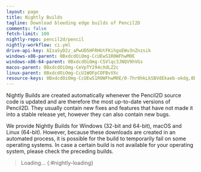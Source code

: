 ```yaml
---
layout: page
title: Nightly Builds
tagline: Download bleeding edge builds of Pencil2D
comments: false
fetch-limit: 100
nightly-repo: pencil2d/pencil
nightly-workflow: ci.yml
drive-api-key: AIzaSyD2z_aPwUD5HFRHUtFKihgoEWv3nZnzsik
windows-x86-parent: 0BxdcdOiOmg-CcUEwS1R0WFhwM0E
windows-x86-64-parent: 0BxdcdOiOmg-CSVlqc3JNQV9hVGs
macos-parent: 0BxdcdOiOmg-CeVpTY294cXdLZ2c
linux-parent: 0BxdcdOiOmg-CcU1WOFpCOFBvVXc
resource-keys: 0BxdcdOiOmg-CcUEwS1R0WFhwM0E/0-7hr0hkLkSBVdEkaeb-okdg,0BxdcdOiOmg-CSVlqc3JNQV9hVGs/0-mfeDpkYVm70KrOvKYM7UVw,0BxdcdOiOmg-CeVpTY294cXdLZ2c/0-OH02kleYDbtzlw3UbxFMZA,0BxdcdOiOmg-CcU1WOFpCOFBvVXc/0-2L-INjRPsn2ANX4MZIGU0Q
---
```


Nightly Builds are created automatically whenever the Pencil2D source code is updated and are therefore the most
up-to-date versions of Pencil2D. They usually contain new fixes and features that have not made it into a stable release
yet, however they can also contain new bugs.

We provide Nightly Builds for Windows (32-bit and 64-bit), macOS and Linux (64-bit). However, because these downloads
are created in an automated process, it is possible for the build to temporarily fail on some operating systems. In case
a certain build is not available for your operating system, please check the preceding builds.

<style>
#nightly-builds > li {
  padding: .5em;
}
#nightly-builds > li::marker {
  content: "(" attr(value) ") ";
  color: #bbbbbb;
}
#nightly-builds > li:first-child {
  background-color: #f3f6fa;
}
#nightly-builds summary {
  cursor: pointer;
  display: list-item;
  white-space: nowrap;
  overflow: hidden;
  text-overflow: ellipsis;
  width: 100%;
}
#nightly-builds ul {
  padding-left: 2em;
}
#nightly-builds ul li {
  margin-top: .5em;
}
</style>

> Loading...
{:#nightly-loading}

<ol id="nightly-builds"></ol>
<script>
  "use strict";
  (function() {
    function fetchGoogleDriveFiles(parentId) {
      return fetch(`https://content.googleapis.com/drive/v3/files?q=%22${parentId}%22%20in%20parents&fields=files(originalFilename,webContentLink)&pageSize={{page.fetch-limit}}&key={{page.drive-api-key}}`, {
        headers: {
          "X-Goog-Drive-Resource-Keys": "{{page.resource-keys}}"
        }
      })
    }

    function showError() {
      document.getElementById("nightly-loading").textContent = "Unable to retrieve Nightly Builds. Please try again later.";
    }

    Promise.all([
      // Fetch workflow runs
      fetch("https://api.github.com/repos/{{page.nightly-repo}}/actions/workflows/{{page.nightly-workflow}}/runs?per_page={{page.fetch-limit}}", {
        headers: {
          "Accept": "application/vnd.github.v3+json"
        }
      }).then(response => response.json()),

      // ...and files for all OSes on Google Drive
      fetchGoogleDriveFiles("{{page.windows-x86-parent}}").then(response => response.json()),
      fetchGoogleDriveFiles("{{page.windows-x86-64-parent}}").then(response => response.json()),
      fetchGoogleDriveFiles("{{page.macos-parent}}").then(response => response.json()),
      fetchGoogleDriveFiles("{{page.linux-parent}}").then(response => response.json())
    ]).then(([runs, win32Files, win64Files, macosFiles, linuxFiles]) => {
      if ("message" in runs ||
          "message" in win32Files ||
          "message" in win64Files ||
          "message" in macosFiles ||
          "message" in linuxFiles) {
        // Messages are bad news, it means we got an error
        showError();
        return;
      }

      const aggregatedData = {};

      // Collect all the per-OS download links for each run
      for (let [os, folder] of [["win32", win32Files], ["win64", win64Files], ["macos", macosFiles], ["linux", linuxFiles]]) {
        for (let file of folder.files) {
          const match = file.originalFilename.match(/^pencil2d-\w+-(\d+)-\d{4}-\d{2}-\d{2}.(zip|AppImage)$/);
          if (match === null) {
            // File name didn't match, don't know what to do with it
            continue;
          }
          const runNumber = match[1];
          if (runNumber in aggregatedData === false) {
            aggregatedData[runNumber] = {};
          }
          aggregatedData[runNumber][os] = file.webContentLink;
        }
      }

      // Add the metadata for all the runs that we have files for
      for (let run of runs.workflow_runs) {
        if (run.run_number in aggregatedData) {
          aggregatedData[run.run_number]["commit"] = run.head_commit
          aggregatedData[run.run_number]["run_url"] = run.html_url
        }
      }

      // Let's "render" our data
      const nightlyList = document.getElementById("nightly-builds");
      let detailsOpen = true;
      for (let [runNumber, data] of Object.entries(aggregatedData).sort((a, b) => Math.sign(b[0] - a[0]))) {
        const buildItem = document.createElement("li");
        buildItem.value = runNumber;
        const details = document.createElement("details");
        // Open the first entry by default
        details.open = detailsOpen;
        detailsOpen = false;
        const summary = document.createElement("summary");
        if ("commit" in data) {
          // Build summary - timestamp + (linked) commit message
          const timestamp = new Date(data.commit.timestamp);
          const dateMessage = document.createTextNode(timestamp.toLocaleString(undefined, {"dateStyle": "medium"}) + " \u2013 ");
          dateMessage.title = timestamp.toLocaleString(undefined, {"dateStyle": "long", "timeStyle": "long"});
          summary.appendChild(dateMessage);
          const commitLink = document.createElement("a");
          commitLink.appendChild(document.createTextNode(data.commit.message.split("\n")[0]));
          commitLink.href = `https://github.com/{{page.nightly-repo}}/commit/${data.commit.id}`;
          summary.appendChild(commitLink);
        } else {
          // Got no metadata about this run :(
          summary.appendChild(document.createTextNode("Unable to retrieve information"));
        }
        details.appendChild(summary);

        // Add the actual details area...
        const linkList = document.createElement("ul");

        // ...with the download links...
        const downloadList = document.createElement("li");
        let text = "Download for ";
        for (let [os, osName] of [["win32", "Windows (32-bit)"], ["win64", "Windows (64-bit)"], ["macos", "macOS"], ["linux", "Linux"]]) {
          if (os in data === false) {
            continue; // No download for this OS
          }

          downloadList.appendChild(document.createTextNode(text));
          text = ' \u2022 '; // bullet
          const downloadLink = document.createElement("a");
          downloadLink.appendChild(document.createTextNode(osName));
          downloadLink.href = data[os];
          downloadList.appendChild(downloadLink);
        }
        linkList.appendChild(downloadList);

        // ...and the link to the build details
        if ("run_url" in data) {
          const buildDetails = document.createElement("li");
          buildDetails.appendChild(document.createTextNode("View "));
          const detailsLink = document.createElement("a");
          detailsLink.appendChild(document.createTextNode("build details"));
          detailsLink.href = data.run_url;
          buildDetails.appendChild(detailsLink);
          linkList.appendChild(buildDetails);
        }

        details.appendChild(linkList);
        buildItem.appendChild(details);
        nightlyList.appendChild(buildItem);
      }
      // Remove the loading message
      document.getElementById("nightly-loading").remove();
    })
    .catch(showError);
  })();
</script>

